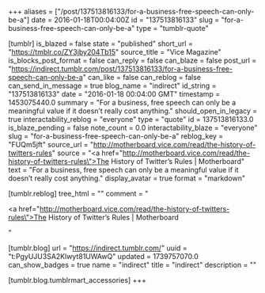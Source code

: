+++
aliases = ["/post/137513816133/for-a-business-free-speech-can-only-be-a"]
date = 2016-01-18T00:04:00Z
id = "137513816133"
slug = "for-a-business-free-speech-can-only-be-a"
type = "tumblr-quote"

[tumblr]
is_blazed = false
state = "published"
short_url = "https://tmblr.co/ZY3jby204Tb15"
source_title = "Vice Magazine"
is_blocks_post_format = false
can_reply = false
can_blaze = false
post_url = "https://indirect.tumblr.com/post/137513816133/for-a-business-free-speech-can-only-be-a"
can_like = false
can_reblog = false
can_send_in_message = true
blog_name = "indirect"
id_string = "137513816133"
date = "2016-01-18 00:04:00 GMT"
timestamp = 1453075440.0
summary = "For a business, free speech can only be a meaningful value if it doesn’t really cost anything."
should_open_in_legacy = true
interactability_reblog = "everyone"
type = "quote"
id = 137513816133.0
is_blaze_pending = false
note_count = 0.0
interactability_blaze = "everyone"
slug = "for-a-business-free-speech-can-only-be-a"
reblog_key = "FUQm5jft"
source_url = "http://motherboard.vice.com/read/the-history-of-twitters-rules"
source = "<a href=\"http://motherboard.vice.com/read/the-history-of-twitters-rules\">The History of Twitter&rsquo;s Rules | Motherboard</a>"
text = "For a business, free speech can only be a meaningful value if it doesn’t really cost anything."
display_avatar = true
format = "markdown"

[tumblr.reblog]
tree_html = ""
comment = "<p><a href=\"http://motherboard.vice.com/read/the-history-of-twitters-rules\">The History of Twitter’s Rules | Motherboard</a></p>"

[tumblr.blog]
url = "https://indirect.tumblr.com/"
uuid = "t:PgyUJU3SA2Klwyt81UWAwQ"
updated = 1739757070.0
can_show_badges = true
name = "indirect"
title = "indirect"
description = ""

[tumblr.blog.tumblrmart_accessories]
+++
